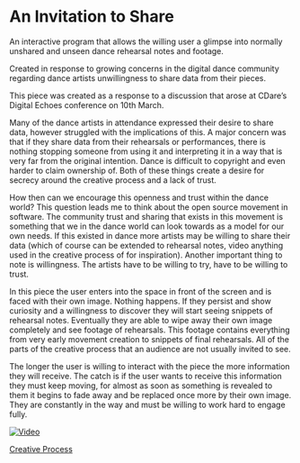 

# An Invitation to Share

An interactive program that allows the willing user a glimpse into normally unshared and unseen dance rehearsal notes and footage. 

Created in response to growing concerns in the digital dance community regarding dance artists unwillingness to share data from their pieces.


This piece was created as a response to a discussion that arose at CDare’s Digital Echoes conference on 10th March.

Many of the dance artists in attendance expressed their desire to share data, however struggled with the implications of this. A major concern was that if they share data from their rehearsals or performances, there is nothing stopping someone from using it and interpreting it in a way that is very far from the original intention. Dance is difficult to copyright and even harder to claim ownership of. Both of these things create a desire for secrecy around the creative process and a lack of trust.

How then can we encourage this openness and trust within the dance world? This question leads me to think about the open source movement in software. The community trust and sharing that exists in this movement is something that we in the dance world can look towards as a model for our own needs. If this existed in dance more artists may be willing to share their data (which of course can be extended to rehearsal notes, video anything used in the creative process of for inspiration). Another important thing to note is willingness. The artists have to be willing to try, have to be willing to trust.

In this piece the user enters into the space in front of the screen and is faced with their own image. Nothing happens. If they persist and show curiosity and a willingness to discover they will start seeing snippets of rehearsal notes. Eventually they are able to wipe away their own image completely and see footage of rehearsals. This footage contains everything from very early movement creation to snippets of final rehearsals. All of the parts of the creative process that an audience are not usually invited to see.

The longer the user is willing to interact with the piece the more information they will receive. The catch is if the user wants to receive this information they must keep moving, for almost as soon as something is revealed to them it begins to fade away and be replaced once more by their own image. They are constantly in the way and must be willing to work hard to engage fully.


[![Video](http://img.youtube.com/vi/jo7abX55ccM/0.jpg)](http://www.youtube.com/watch?v=jo7abX55ccM)


[Creative Process](creativeProcess.md) 

